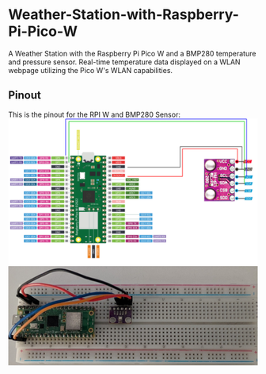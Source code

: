 # Weather-Station-with-Raspberry-Pi-Pico-W
A Weather Station with the Raspberry Pi Pico W and a BMP280 temperature and pressure sensor. Real-time temperature data displayed on a WLAN webpage utilizing the Pico W's WLAN capabilities.

## Pinout
This is the pinout for the RPI W and BMP280 Sensor:
![PINOUT IMAGE](https://github.com/ktiminis/Weather-Station-with-Raspberry-Pi-Pico-W/blob/main/RPI%20W%20BMP28%20PIN%20LAYOUT.drawio.png)
![RPI IMAGE](https://github.com/ktiminis/Weather-Station-with-Raspberry-Pi-Pico-W/blob/main/RPI%20Image.jpg)



